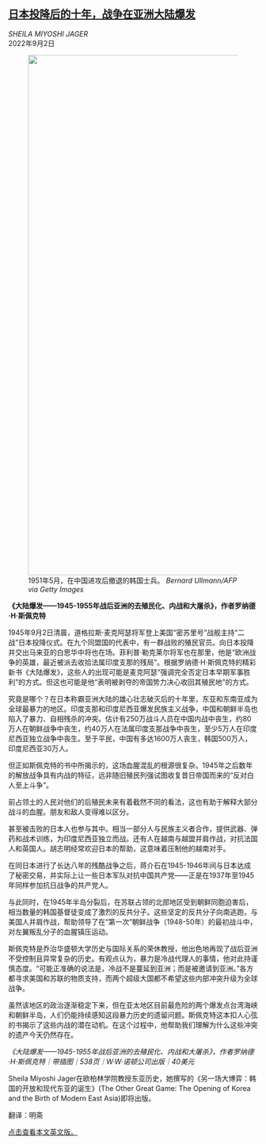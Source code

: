 <!--1662107822000-->
[日本投降后的十年，战争在亚洲大陆爆发](https://cn.nytimes.com/culture/20220902/a-continent-erupts-ronald-h-spector/)
------

<address>SHEILA MIYOSHI JAGER</address><time pudate="2022-09-02 04:08:44" datetime="2022-09-02 04:08:44">2022年9月2日</time><figure><img src="https://images.weserv.nl/?url=static01.nyt.com/images/2022/08/18/books/Jager1/Jager1-master1050.jpg" width="1050" height="1050"><figcaption>1951年5月，在中国进攻后撤退的韩国士兵。 <cite>Bernard Ullmann/AFP via Getty Images</cite></figcaption></figure><section><p><b>《大陆爆发——1945-1955年战后亚洲的去殖民化、内战和大屠杀》，作者罗纳德·H·斯佩克特</b></p><p>1945年9月2日清晨，道格拉斯·麦克阿瑟将军登上美国“密苏里号”战舰主持“二战”日本投降仪式。在九个同盟国的代表中，有一群战败的殖民官员。向日本投降并交出马来亚的白思华中将也在场。菲利普·勒克莱尔将军也在那里，他是“欧洲战争的英雄，最近被派去收拾法属印度支那的残局”。根据罗纳德·H·斯佩克特的精彩新书《大陆爆发》，这些人的出现可能是麦克阿瑟“强调完全否定日本早期军事胜利”的方式。但这也可能是他“表明被剥夺的帝国势力决心收回其殖民地”的方式。</p><p>究竟是哪个？在日本称霸亚洲大陆的雄心壮志破灭后的十年里，东亚和东南亚成为全球最暴力的地区。印度支那和印度尼西亚爆发民族主义战争，中国和朝鲜半岛也陷入了暴力、自相残杀的冲突。估计有250万战斗人员在中国内战中丧生，约80万人在朝鲜战争中丧生，约40万人在法属印度支那战争中丧生，至少5万人在印度尼西亚独立战争中丧生。至于平民，中国有多达1600万人丧生，韩国500万人，印度尼西亚30万人。</p><p>但正如斯佩克特的书中所揭示的，这场血腥混乱的根源很复杂。1945年之后数年的解放战争具有内战的特征，远非随旧殖民列强试图收复昔日帝国而来的“反对白人至上斗争”。</p><p>前占领土的人民对他们的后殖民未来有着截然不同的看法，这也有助于解释大部分战斗的血腥。朋友和敌人变得难以区分。</p><p>甚至被击败的日本人也参与其中。相当一部分人与民族主义者合作，提供武器、弹药和战术训练，为印度尼西亚独立而战。还有人在越南与越盟并肩作战，对抗法国人和英国人。胡志明经常欢迎日本的帮助，这意味着压制他的越南对手。</p><p>在同日本进行了长达八年的残酷战争之后，蒋介石在1945-1946年间与日本达成了秘密交易，并实际上让一些日本军队对抗中国共产党——正是在1937年至1945年同样参加抗日战争的共产党人。</p><p>与此同时，在1945年半岛分裂后，在苏联占领的北部地区受到朝鲜同胞迫害后，相当数量的韩国基督徒变成了激烈的反共分子。这些坚定的反共分子向南逃跑，与美国人并肩作战，帮助领导了在“第一次”朝鲜战争（1948-50年）的最初战斗中，对左翼叛乱分子的血腥镇压运动。</p><p>斯佩克特是乔治华盛顿大学历史与国际关系的荣休教授，他出色地再现了战后亚洲不受控制且异常复杂的历史。有观点认为，暴力是冷战代理人的事情，他对此持谨慎态度。“可能正准确的说法是，冷战不是蔓延到亚洲；而是被邀请到亚洲。”各方都寻求美国和苏联的物质支持，而两个超级大国都不希望这些内部冲突升级为全球战争。</p><p>虽然该地区的政治逐渐稳定下来，但在亚太地区目前最危险的两个爆发点台湾海峡和朝鲜半岛，人们仍能持续感知这段暴力历史的遗留问题。斯佩克特这本扣人心弦的书揭示了这些内战的潜在动机。在这个过程中，他帮助我们理解为什么这些冲突的遗产今天仍然存在。</p><p><i>《大陆爆发——1945-1955年战后亚洲的去殖民化、内战和大屠杀》，作者罗纳德·H·斯佩克特｜带插图｜538页｜W·W·诺顿公司出版｜40美元</i><br></p></section><footer><p>Sheila Miyoshi Jager在欧柏林学院教授东亚历史，她撰写的《另一场大博弈：韩国的开放和现代东亚的诞生》(The Other Great Game: The Opening of Korea and the Birth of Modern East Asia)即将出版。</p><p>翻译：明斋</p><p><a rel="nofollow" target="_blank" href="https://www.nytimes.com/2022/08/30/books/review/a-continent-erupts-ronald-h-spector.html">点击查看本文英文版。</a></p></footer>
